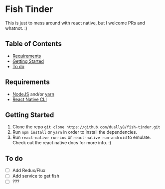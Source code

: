 # Fish Tinder

This is just to mess around with react native, but I welcome PRs and whatnot. :)

## Table of Contents

- [Requirements](#requirements)
- [Getting Started](#getting-started)
- [To do](#to-do)

## Requirements

- [NodeJS](https://nodejs.org/en/) and/or [yarn](https://yarnpkg.com/)
- [React Native CLI](https://facebook.github.io/react-native/docs/getting-started.html#the-react-native-cli)

## Getting Started

1. Clone the repo `git clone https://github.com/dually8/fish-tinder.git`
2. Run `npm install` or `yarn` in order to install the dependencies.
3. Run `react-native run-ios` or `react-native run-android` to emulate. Check out the react native docs for more info. :)

## To do
- [ ] Add Redux/Flux
- [ ] Add service to get fish
- [ ] ???

